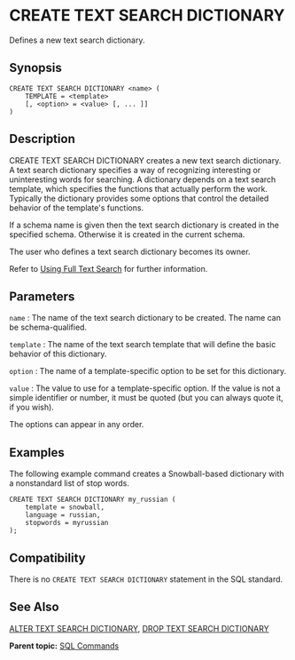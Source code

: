 # CREATE TEXT SEARCH DICTIONARY 

Defines a new text search dictionary.

## <a id="section2"></a>Synopsis 

``` {#sql_command_synopsis}
CREATE TEXT SEARCH DICTIONARY <name> (
    TEMPLATE = <template>
    [, <option> = <value> [, ... ]]
)
```

## <a id="section3"></a>Description 

CREATE TEXT SEARCH DICTIONARY creates a new text search dictionary. A text search dictionary specifies a way of recognizing interesting or uninteresting words for searching. A dictionary depends on a text search template, which specifies the functions that actually perform the work. Typically the dictionary provides some options that control the detailed behavior of the template's functions.

If a schema name is given then the text search dictionary is created in the specified schema. Otherwise it is created in the current schema.

The user who defines a text search dictionary becomes its owner.

Refer to [Using Full Text Search](../../admin_guide/textsearch/full-text-search.html#full-text-search) for further information.

## <a id="section4"></a>Parameters 

`name`
:   The name of the text search dictionary to be created. The name can be schema-qualified.

`template`
:   The name of the text search template that will define the basic behavior of this dictionary.

`option`
:   The name of a template-specific option to be set for this dictionary.

`value`
:   The value to use for a template-specific option. If the value is not a simple identifier or number, it must be quoted \(but you can always quote it, if you wish\).

The options can appear in any order.

## <a id="section5"></a>Examples 

The following example command creates a Snowball-based dictionary with a nonstandard list of stop words.

```
CREATE TEXT SEARCH DICTIONARY my_russian (
    template = snowball,
    language = russian,
    stopwords = myrussian
);
```

## <a id="section6"></a>Compatibility 

There is no `CREATE TEXT SEARCH DICTIONARY` statement in the SQL standard.

## <a id="section7"></a>See Also 

[ALTER TEXT SEARCH DICTIONARY](ALTER_TEXT_SEARCH_DICTIONARY.html), [DROP TEXT SEARCH DICTIONARY](DROP_TEXT_SEARCH_DICTIONARY.html)

**Parent topic:** [SQL Commands](../sql_commands/sql_ref.html)

